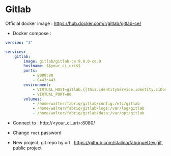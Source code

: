 Gitlab
============

Official docker image : https://hub.docker.com/r/gitlab/gitlab-ce/


* Docker compose :

```yml
version: "3"

services:
    gitlab:
        image: gitlab/gitlab-ce:9.0.0-ce.0
        hostname: $$your_ci_uri$$
        ports:
            - 8080:80
            - 8443:443
        environment:
            - VIRTUAL_HOST=gitlab.{{this.identityService.identity.ciDomain}}
            - VIRTUAL_PORT=80                   
        volumes:
            - /home/walter/fabriq/gitlab/config:/etc/gitlab 
            - /home/walter/fabriq/gitlab/logs:/var/log/gitlab 
            - /home/walter/fabriq/gitlab/data:/var/opt/gitlab 

```

* Connect to :
http://<your_ci_uri>:8080/

* Change `root` password
* New project, git repo by url : https://github.com/stalina/fabriqueDev.git, public project
